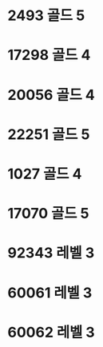 # 2493 골드 5

# 17298 골드 4

# 20056 골드 4

# 22251 골드 5

# 1027 골드 4

# 17070 골드 5

# 92343 레벨 3

# 60061 레벨 3

# 60062 레벨 3

